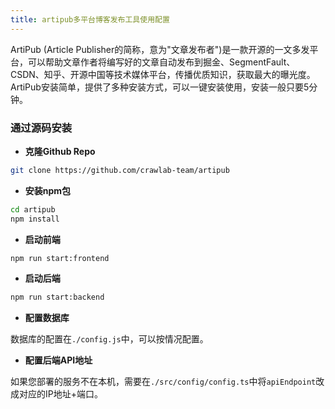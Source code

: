 ```yaml
---
title: artipub多平台博客发布工具使用配置
---
```


ArtiPub (Article Publisher的简称，意为"文章发布者")是一款开源的一文多发平台，可以帮助文章作者将编写好的文章自动发布到掘金、SegmentFault、CSDN、知乎、开源中国等技术媒体平台，传播优质知识，获取最大的曝光度。ArtiPub安装简单，提供了多种安装方式，可以一键安装使用，安装一般只要5分钟。


### 通过源码安装

- **克隆Github Repo**

```bash
git clone https://github.com/crawlab-team/artipub
```

- **安装npm包**

```bash
cd artipub
npm install
```

- **启动前端**

```bash
npm run start:frontend
```

- **启动后端**

```bash
npm run start:backend
```

- **配置数据库**

数据库的配置在`./config.js`中，可以按情况配置。

- **配置后端API地址**

如果您部署的服务不在本机，需要在`./src/config/config.ts`中将`apiEndpoint`改成对应的IP地址+端口。


